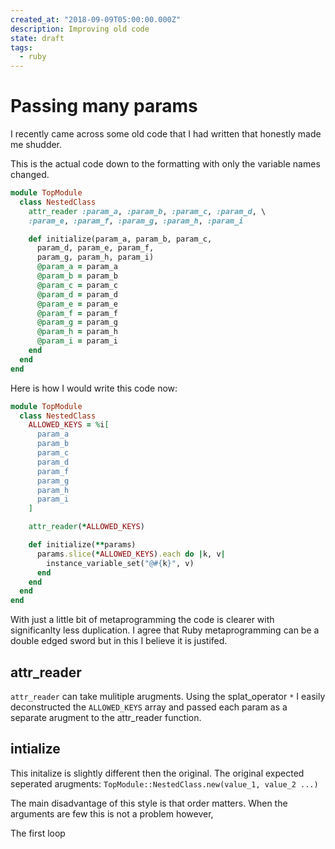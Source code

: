 ```yaml
---
created_at: "2018-09-09T05:00:00.000Z"
description: Improving old code
state: draft
tags:
  - ruby
---
```


# Passing many params

I recently came across some old code that I had written that honestly made me shudder.

This is the actual code down to the formatting with only the variable names changed.

```ruby
module TopModule
  class NestedClass
    attr_reader :param_a, :param_b, :param_c, :param_d, \
    :param_e, :param_f, :param_g, :param_h, :param_i

    def initialize(param_a, param_b, param_c,
      param_d, param_e, param_f,
      param_g, param_h, param_i)
      @param_a = param_a
      @param_b = param_b
      @param_c = param_c
      @param_d = param_d
      @param_e = param_e
      @param_f = param_f
      @param_g = param_g
      @param_h = param_h
      @param_i = param_i
    end
  end
end
```

Here is how I would write this code now:

```ruby
module TopModule
  class NestedClass
    ALLOWED_KEYS = %i[
      param_a
      param_b
      param_c
      param_d
      param_f
      param_g
      param_h
      param_i
    ]

    attr_reader(*ALLOWED_KEYS)

    def initialize(**params)
      params.slice(*ALLOWED_KEYS).each do |k, v|
        instance_variable_set("@#{k}", v)
      end
    end
  end
end
```

With just a little bit of metaprogramming the code is clearer with significanlty less duplication. I agree that Ruby metaprogramming can be a double edged sword but in this I believe it is justifed.

## attr_reader

`attr_reader` can take mulitiple arugments. Using the splat_operator `*` I easily deconstructed the `ALLOWED_KEYS` array and passed each param as a separate arugment to the attr_reader function.

## intialize

This initalize is slightly different then the original. The original expected seperated arugments:
`TopModule::NestedClass.new(value_1, value_2 ...)`

The main disadvantage of this style is that order matters. When the arguments are few this is not a problem however,


The first loop
